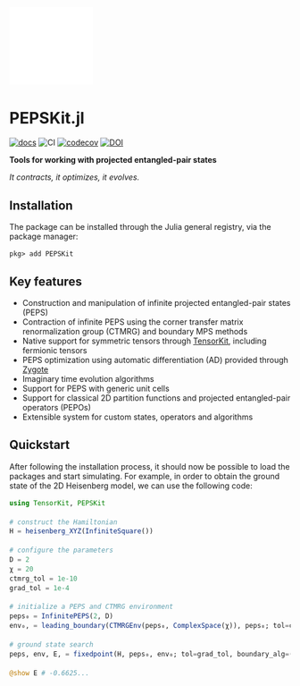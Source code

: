 <img src="./docs/src/assets/logo_readme.svg" width="150">

# PEPSKit.jl

[![docs][docs-dev-img]][docs-dev-url] ![CI][ci-url] [![codecov][codecov-img]][codecov-url] [![DOI][doi-img]][doi-url]

[docs-dev-img]: https://img.shields.io/badge/docs-dev-blue.svg
[docs-dev-url]: https://QuantumKitHub.github.io/PEPSKit.jl/dev/

[codecov-img]: https://codecov.io/gh/QuantumKitHub/PEPSKit.jl/graph/badge.svg?token=1OBDY03SUP
[codecov-url]: https://codecov.io/gh/QuantumKitHub/PEPSKit.jl

[ci-url]: https://github.com/QuantumKitHub/PEPSKit.jl/workflows/CI/badge.svg

[doi-url]: https://doi.org/10.5281/zenodo.13938736
[doi-img]: https://zenodo.org/badge/DOI/10.5281/zenodo.13938737.svg

**Tools for working with projected entangled-pair states**

*It contracts, it optimizes, it evolves.*

## Installation

The package can be installed through the Julia general registry, via the package manager:

```julia-repl
pkg> add PEPSKit
```

## Key features

- Construction and manipulation of infinite projected entangled-pair states (PEPS)
- Contraction of infinite PEPS using the corner transfer matrix renormalization group (CTMRG) and boundary MPS methods
- Native support for symmetric tensors through [TensorKit](https://github.com/Jutho/TensorKit.jl), including fermionic tensors
- PEPS optimization using automatic differentiation (AD) provided through [Zygote](https://fluxml.ai/Zygote.jl/stable/)
- Imaginary time evolution algorithms
- Support for PEPS with generic unit cells
- Support for classical 2D partition functions and projected entangled-pair operators (PEPOs)
- Extensible system for custom states, operators and algorithms

## Quickstart

After following the installation process, it should now be possible to load the packages and start simulating.
For example, in order to obtain the ground state of the 2D Heisenberg model, we can use the following code:

```julia
using TensorKit, PEPSKit

# construct the Hamiltonian
H = heisenberg_XYZ(InfiniteSquare())

# configure the parameters
D = 2
χ = 20
ctmrg_tol = 1e-10
grad_tol = 1e-4

# initialize a PEPS and CTMRG environment
peps₀ = InfinitePEPS(2, D)
env₀, = leading_boundary(CTMRGEnv(peps₀, ComplexSpace(χ)), peps₀; tol=ctmrg_tol)

# ground state search
peps, env, E, = fixedpoint(H, peps₀, env₀; tol=grad_tol, boundary_alg=(; tol=ctmrg_tol))

@show E # -0.6625...
```
